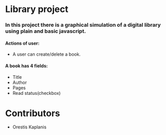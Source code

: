 # Library project

### In this project there is a graphical simulation of a digital library using plain and basic javascript.

#### Actions of user:
* A user can create/delete a book.
#### A book has 4 fields: 
* Title
* Author
* Pages
* Read status(checkbox)

# Contributors 
 * Orestis Kaplanis
